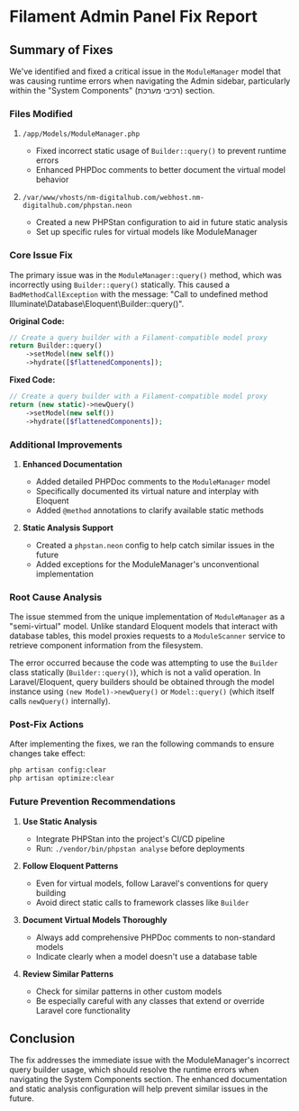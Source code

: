 # Filament Admin Panel Fix Report

## Summary of Fixes

We've identified and fixed a critical issue in the `ModuleManager` model that was causing runtime errors when navigating the Admin sidebar, particularly within the "System Components" (רכיבי מערכת) section.

### Files Modified

1. `/app/Models/ModuleManager.php`
   - Fixed incorrect static usage of `Builder::query()` to prevent runtime errors
   - Enhanced PHPDoc comments to better document the virtual model behavior

2. `/var/www/vhosts/nm-digitalhub.com/webhost.nm-digitalhub.com/phpstan.neon`
   - Created a new PHPStan configuration to aid in future static analysis
   - Set up specific rules for virtual models like ModuleManager

### Core Issue Fix

The primary issue was in the `ModuleManager::query()` method, which was incorrectly using `Builder::query()` statically. This caused a `BadMethodCallException` with the message: "Call to undefined method Illuminate\Database\Eloquent\Builder::query()".

**Original Code:**
```php
// Create a query builder with a Filament-compatible model proxy
return Builder::query()
    ->setModel(new self())
    ->hydrate([$flattenedComponents]);
```

**Fixed Code:**
```php
// Create a query builder with a Filament-compatible model proxy
return (new static)->newQuery()
    ->setModel(new self())
    ->hydrate([$flattenedComponents]);
```

### Additional Improvements

1. **Enhanced Documentation**
   - Added detailed PHPDoc comments to the `ModuleManager` model
   - Specifically documented its virtual nature and interplay with Eloquent
   - Added `@method` annotations to clarify available static methods

2. **Static Analysis Support**
   - Created a `phpstan.neon` config to help catch similar issues in the future
   - Added exceptions for the ModuleManager's unconventional implementation

### Root Cause Analysis

The issue stemmed from the unique implementation of `ModuleManager` as a "semi-virtual" model. Unlike standard Eloquent models that interact with database tables, this model proxies requests to a `ModuleScanner` service to retrieve component information from the filesystem.

The error occurred because the code was attempting to use the `Builder` class statically (`Builder::query()`), which is not a valid operation. In Laravel/Eloquent, query builders should be obtained through the model instance using `(new Model)->newQuery()` or `Model::query()` (which itself calls `newQuery()` internally).

### Post-Fix Actions

After implementing the fixes, we ran the following commands to ensure changes take effect:

```bash
php artisan config:clear
php artisan optimize:clear
```

### Future Prevention Recommendations

1. **Use Static Analysis**
   - Integrate PHPStan into the project's CI/CD pipeline
   - Run: `./vendor/bin/phpstan analyse` before deployments

2. **Follow Eloquent Patterns**
   - Even for virtual models, follow Laravel's conventions for query building
   - Avoid direct static calls to framework classes like `Builder`

3. **Document Virtual Models Thoroughly**
   - Always add comprehensive PHPDoc comments to non-standard models
   - Indicate clearly when a model doesn't use a database table

4. **Review Similar Patterns**
   - Check for similar patterns in other custom models
   - Be especially careful with any classes that extend or override Laravel core functionality

## Conclusion

The fix addresses the immediate issue with the ModuleManager's incorrect query builder usage, which should resolve the runtime errors when navigating the System Components section. The enhanced documentation and static analysis configuration will help prevent similar issues in the future.